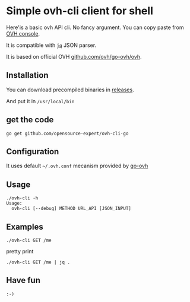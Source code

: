 # Simple ovh-cli client for shell

Here'is a basic ovh API cli. No fancy argument. You can copy paste from [OVH console](https://eu.api.ovh.com/console).

It is compatible with [`jq`](https://stedolan.github.io/jq/) JSON parser.

It is based on official OVH [github.com/ovh/go-ovh/ovh](https://github.com/ovh/go-ovh).


## Installation

You can download precompiled binaries in [releases](https://github.com/opensource-expert/ovh-cli-go/releases).

And put it in `/usr/local/bin`

## get the code

```
go get github.com/opensource-expert/ovh-cli-go
```

## Configuration

It uses default `~/.ovh.conf` mecanism provided by [go-ovh](https://github.com/ovh/go-ovh#configuration)

## Usage

```
./ovh-cli -h
Usage:
  ovh-cli [--debug] METHOD URL_API [JSON_INPUT]
```

## Examples

```
./ovh-cli GET /me
```

pretty print

```
./ovh-cli GET /me | jq .
```

## Have fun

`:-)`
